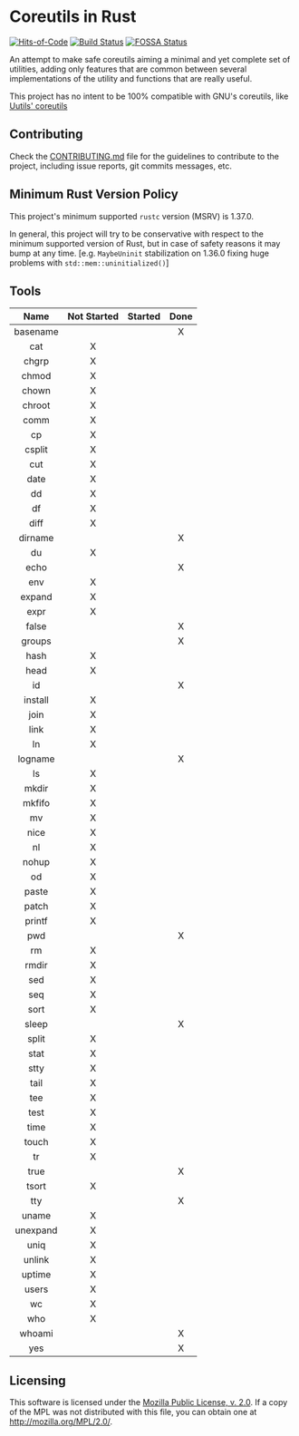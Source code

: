 # Coreutils in Rust

[![Hits-of-Code](https://hitsofcode.com/github/GrayJack/coreutils)](https://hitsofcode.com/view/github/GrayJack/coreutils)
[![Build Status](https://api.travis-ci.com/GrayJack/coreutils.svg?branch=master)](https://travis-ci.com/GrayJack/coreutils)
[![FOSSA Status](https://app.fossa.io/api/projects/git%2Bgithub.com%2FGrayJack%2Fcoreutils.svg?type=shield)](https://app.fossa.io/projects/git%2Bgithub.com%2FGrayJack%2Fcoreutils?ref=badge_shield)


An attempt to make safe coreutils aiming a minimal and yet complete set of utilities, adding only features that are common between several implementations of the utility and functions that are really useful.

This project has no intent to be 100% compatible with GNU's coreutils, like
[Uutils' coreutils](https://github.com/uutils/coreutils)

## Contributing
Check the [CONTRIBUTING.md](./CONTRIBUTING.md) file for the guidelines to contribute to the project, including issue reports, git commits messages, etc.

## Minimum Rust Version Policy
This project's minimum supported `rustc` version (MSRV) is 1.37.0.

In general, this project will try to be conservative with respect to the minimum supported version of Rust, but in case of safety reasons it may bump at any time. [e.g. `MaybeUninit` stabilization on 1.36.0 fixing huge problems with `std::mem::uninitialized()`]

## Tools
|   Name   | Not Started | Started | Done |
|:--------:|:-----------:|:-------:|:----:|
| basename |             |         |   X  |
|    cat   |      X      |         |      |
|   chgrp  |      X      |         |      |
|   chmod  |      X      |         |      |
|   chown  |      X      |         |      |
|  chroot  |      X      |         |      |
|   comm   |      X      |         |      |
|    cp    |      X      |         |      |
|  csplit  |      X      |         |      |
|    cut   |      X      |         |      |
|   date   |      X      |         |      |
|    dd    |      X      |         |      |
|    df    |      X      |         |      |
|   diff   |      X      |         |      |
|  dirname |             |         |   X  |
|    du    |      X      |         |      |
|   echo   |             |         |   X  |
|    env   |      X      |         |      |
|  expand  |      X      |         |      |
|   expr   |      X      |         |      |
|   false  |             |         |   X  |
|  groups  |             |         |   X  |
|   hash   |      X      |         |      |
|   head   |      X      |         |      |
|    id    |             |         |   X  |
|  install |      X      |         |      |
|   join   |      X      |         |      |
|   link   |      X      |         |      |
|    ln    |      X      |         |      |
|  logname |             |         |   X  |
|    ls    |      X      |         |      |
|   mkdir  |      X      |         |      |
|  mkfifo  |      X      |         |      |
|    mv    |      X      |         |      |
|   nice   |      X      |         |      |
|    nl    |      X      |         |      |
|   nohup  |      X      |         |      |
|    od    |      X      |         |      |
|   paste  |      X      |         |      |
|   patch  |      X      |         |      |
|  printf  |      X      |         |      |
|    pwd   |             |         |   X  |
|    rm    |      X      |         |      |
|   rmdir  |      X      |         |      |
|    sed   |      X      |         |      |
|    seq   |      X      |         |      |
|   sort   |      X      |         |      |
|   sleep  |             |         |   X  |
|   split  |      X      |         |      |
|   stat   |      X      |         |      |
|   stty   |      X      |         |      |
|   tail   |      X      |         |      |
|    tee   |      X      |         |      |
|   test   |      X      |         |      |
|   time   |      X      |         |      |
|   touch  |      X      |         |      |
|    tr    |      X      |         |      |
|   true   |             |         |   X  |
|   tsort  |      X      |         |      |
|    tty   |             |         |   X  |
|   uname  |      X      |         |      |
| unexpand |      X      |         |      |
|   uniq   |      X      |         |      |
|  unlink  |      X      |         |      |
|  uptime  |      X      |         |      |
|   users  |      X      |         |      |
|    wc    |      X      |         |      |
|    who   |      X      |         |      |
|  whoami  |             |         |   X  |
|    yes   |             |         |   X  |


## Licensing
This software is licensed under the [Mozilla Public License, v. 2.0](./LICENSE). If a copy of the MPL was not distributed with this file, you can obtain one at http://mozilla.org/MPL/2.0/.


<!-- [![FOSSA Status](https://app.fossa.io/api/projects/git%2Bgithub.com%2FGrayJack%2Fcoreutils.svg?type=large)](https://app.fossa.io/projects/git%2Bgithub.com%2FGrayJack%2Fcoreutils?ref=badge_large) -->
